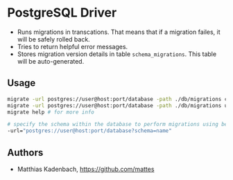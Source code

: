 # PostgreSQL Driver

* Runs migrations in transcations.
  That means that if a migration failes, it will be safely rolled back.
* Tries to return helpful error messages.
* Stores migration version details in table ``schema_migrations``.
  This table will be auto-generated.


## Usage

```bash
migrate -url postgres://user@host:port/database -path ./db/migrations create add_field_to_table
migrate -url postgres://user@host:port/database -path ./db/migrations up
migrate help # for more info

# specify the schema within the database to perform migrations using below query string syntax
-url="postgres://user@host:port/database?schema=name"
```

## Authors

* Matthias Kadenbach, https://github.com/mattes
